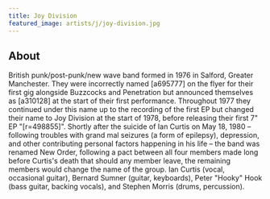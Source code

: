 ```yaml
---
title: Joy Division
featured_image: artists/j/joy-division.jpg
---
```

## About

British punk/post-punk/new wave band formed in 1976 in Salford, Greater Manchester. They were incorrectly named [a695777] on the flyer for their first gig alongside Buzzcocks and Penetration but announced themselves as [a310128] at the start of their first performance. Throughout 1977 they continued under this name up to the recording of the first EP but changed their name to Joy Division at the start of 1978, before releasing their first 7" EP "[r=498855]". Shortly after the suicide of Ian Curtis on May 18, 1980 – following troubles with grand mal seizures (a form of epilepsy), depression, and other contributing personal factors happening in his life – the band was renamed New Order, following a pact between all four members made long before Curtis's death that should any member leave, the remaining members would change the name of the group.
Ian Curtis (vocal, occasional guitar), Bernard Sumner (guitar, keyboards), Peter "Hooky" Hook (bass guitar, backing vocals), and Stephen Morris (drums, percussion).
